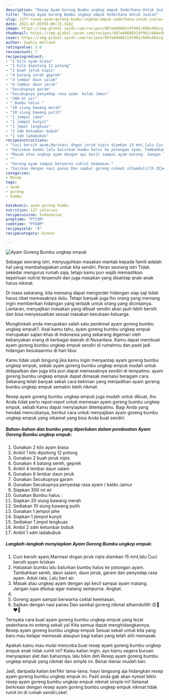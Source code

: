 ```yaml
---
description: "Resep Ayam Goreng Bumbu ungkep empuk Sederhana Untuk Jualan"
title: "Resep Ayam Goreng Bumbu ungkep empuk Sederhana Untuk Jualan"
slug: 1277-resep-ayam-goreng-bumbu-ungkep-empuk-sederhana-untuk-jualan
date: 2021-07-05T01:00:25.316Z
image: https://img-global.cpcdn.com/recipes/987e68688319f902/680x482cq70/ayam-goreng-bumbu-ungkep-empuk-foto-resep-utama.jpg
thumbnail: https://img-global.cpcdn.com/recipes/987e68688319f902/680x482cq70/ayam-goreng-bumbu-ungkep-empuk-foto-resep-utama.jpg
cover: https://img-global.cpcdn.com/recipes/987e68688319f902/680x482cq70/ayam-goreng-bumbu-ungkep-empuk-foto-resep-utama.jpg
author: Sophia Holland
ratingvalue: 3.6
reviewcount: 7
recipeingredient:
- "2 kilo ayam biasa"
- "1 kilo dipotong 12 potong"
- "2 buah jeruk nipis"
- "4 batang sereh geprek"
- "4 lembar daun salam"
- "6 lembar daun jeruk"
- "Secukupnya garam"
- "Secukupnya penyedap rasa ayam  kaldu Jamur"
- "300 ml air"
- " Bumbu halus "
- "20 siung bawang merah"
- "10 siung bawang putih"
- "1 jempol jahe"
- "1 jempol kunyit"
- "1 jmpol lengkuas"
- "2 sdm ketumbar bubuk"
- "1 sdm ladabubuk"
recipeinstructions:
- "Cuci bersih ayam,Marinasi dngan jeruk nipis diamkan 15 mnt,lalu Cuci bersih ayam tiriskan"
- "Haluskan bumbu lalu balurkan bumbu halus ke potongan ayam. Tambahkan sereh, daun salam, daun jeruk, garam dan penyedap rasa ayam. Aduk rata. Lalu beri air."
- "Masak atau ungkep ayam dengan api kecil sampai ayam matang. Jangan lupa ditutup agar matang sempurna. Angkat."
- ""
- "Goreng ayam sampai berwarna coklat keemasan."
- "Sajikan dengan nasi panas Dan sambal goreng nikmat alhamdulillh 😍🥰❤️💋"
categories:
- Resep
tags:
- ayam
- goreng
- bumbu

katakunci: ayam goreng bumbu 
nutrition: 137 calories
recipecuisine: Indonesian
preptime: "PT15M"
cooktime: "PT60M"
recipeyield: "4"
recipecategory: Dinner

---
```



![Ayam Goreng Bumbu ungkep empuk](https://img-global.cpcdn.com/recipes/987e68688319f902/680x482cq70/ayam-goreng-bumbu-ungkep-empuk-foto-resep-utama.jpg)

Sebagai seorang istri, menyuguhkan masakan mantab kepada famili adalah hal yang membahagiakan untuk kita sendiri. Peran seorang istri Tidak sekedar mengurus rumah saja, tetapi kamu pun wajib memastikan keperluan nutrisi terpenuhi dan juga masakan yang disantap anak-anak harus nikmat.

Di masa  sekarang, kita memang dapat mengorder hidangan siap saji tidak harus ribet memasaknya dulu. Tetapi banyak juga lho orang yang memang ingin memberikan hidangan yang terbaik untuk orang yang dicintainya. Lantaran, menyajikan masakan yang dibuat sendiri akan jauh lebih bersih dan bisa menyesuaikan sesuai masakan kesukaan keluarga. 



Mungkinkah anda merupakan salah satu penikmat ayam goreng bumbu ungkep empuk?. Asal kamu tahu, ayam goreng bumbu ungkep empuk merupakan sajian khas di Indonesia yang sekarang digemari oleh kebanyakan orang di berbagai daerah di Nusantara. Kamu dapat membuat ayam goreng bumbu ungkep empuk sendiri di rumahmu dan pasti jadi hidangan kesukaanmu di hari libur.

Kamu tidak usah bingung jika kamu ingin menyantap ayam goreng bumbu ungkep empuk, sebab ayam goreng bumbu ungkep empuk mudah untuk didapatkan dan juga kita pun dapat memasaknya sendiri di tempatmu. ayam goreng bumbu ungkep empuk dapat dimasak memalui beragam cara. Sekarang telah banyak sekali cara kekinian yang menjadikan ayam goreng bumbu ungkep empuk semakin lebih nikmat.

Resep ayam goreng bumbu ungkep empuk juga mudah untuk dibuat, lho. Anda tidak perlu repot-repot untuk memesan ayam goreng bumbu ungkep empuk, sebab Kamu dapat menyiapkan ditempatmu. Bagi Anda yang hendak mencobanya, berikut cara untuk menyajikan ayam goreng bumbu ungkep empuk yang nikamat yang bisa Anda buat sendiri.

<!--inarticleads1-->

##### Bahan-bahan dan bumbu yang diperlukan dalam pembuatan Ayam Goreng Bumbu ungkep empuk:

1. Gunakan 2 kilo ayam biasa
1. Ambil 1 kilo dipotong 12 potong
1. Gunakan 2 buah jeruk nipis
1. Gunakan 4 batang sereh, geprek
1. Ambil 4 lembar daun salam
1. Gunakan 6 lembar daun jeruk
1. Gunakan Secukupnya garam
1. Gunakan Secukupnya penyedap rasa ayam / kaldu Jamur
1. Siapkan 300 ml air
1. Gunakan  Bumbu halus :
1. Siapkan 20 siung bawang merah
1. Sediakan 10 siung bawang putih
1. Gunakan 1 jempol jahe
1. Siapkan 1 jempol kunyit
1. Sediakan 1 jmpol lengkuas
1. Ambil 2 sdm ketumbar bubuk
1. Ambil 1 sdm ladabubuk




<!--inarticleads2-->

##### Langkah-langkah menyiapkan Ayam Goreng Bumbu ungkep empuk:

1. Cuci bersih ayam,Marinasi dngan jeruk nipis diamkan 15 mnt,lalu Cuci bersih ayam tiriskan
1. Haluskan bumbu lalu balurkan bumbu halus ke potongan ayam. Tambahkan sereh, daun salam, daun jeruk, garam dan penyedap rasa ayam. Aduk rata. Lalu beri air.
1. Masak atau ungkep ayam dengan api kecil sampai ayam matang. Jangan lupa ditutup agar matang sempurna. Angkat.
1. 
1. Goreng ayam sampai berwarna coklat keemasan.
1. Sajikan dengan nasi panas Dan sambal goreng nikmat alhamdulillh 😍🥰❤️💋




Ternyata cara buat ayam goreng bumbu ungkep empuk yang lezat sederhana ini enteng sekali ya! Kita semua dapat menghidangkannya. Resep ayam goreng bumbu ungkep empuk Sesuai sekali untuk kita yang baru mau belajar memasak ataupun bagi kalian yang telah ahli memasak.

Apakah kamu mau mulai mencoba buat resep ayam goreng bumbu ungkep empuk enak tidak rumit ini? Kalau kalian ingin, ayo kamu segera buruan menyiapkan alat dan bahannya, lalu bikin deh Resep ayam goreng bumbu ungkep empuk yang nikmat dan simple ini. Benar-benar mudah kan. 

Jadi, daripada kalian berfikir lama-lama, hayo langsung aja hidangkan resep ayam goreng bumbu ungkep empuk ini. Pasti anda gak akan nyesel bikin resep ayam goreng bumbu ungkep empuk nikmat simple ini! Selamat berkreasi dengan resep ayam goreng bumbu ungkep empuk nikmat tidak rumit ini di rumah sendiri,oke!.

